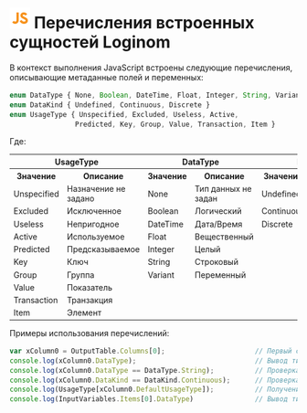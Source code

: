 # ![](../../../media/app/icons/component-18/component-default-55.svg) Перечисления встроенных сущностей Loginom

В контекст выполнения JavaScript встроены следующие перечисления, описывающие метаданные полей и переменных:

```javascript
enum DataType { None, Boolean, DateTime, Float, Integer, String, Variant }      // типы данных
enum DataKind { Undefined, Continuous, Discrete }                               // виды данных
enum UsageType { Unspecified, Excluded, Useless, Active,                        // назначение полей
                Predicted, Key, Group, Value, Transaction, Item }
```

Где:

<table>
<tr><th colspan="2" align="center">UsageType</th><th colspan="2" align="center">DataType</th><th colspan="2" align="center">DataKind</th></tr>
<tr><th>Значение</th><th>Описание</th><th>Значение</th><th>Описание</th><th>Значение</th><th>Описание</th></tr>
<tr><td>Unspecified</td><td>Назначение не задано</td><td>None</td><td>Тип данных не задан</td><td>Undefined</td><td>Вид данных не задан</td></tr>
<tr><td>Excluded</td><td>Исключенное</td><td>Boolean</td><td>Логический</td><td>Continuous</td><td>Непрерывный</td></tr>
<tr><td>Useless</td><td>Непригодное</td><td>DateTime</td><td>Дата/Время</td><td>Discrete</td><td>Дискретный</td></tr>
<tr><td>Active</td><td>Используемое</td><td>Float</td><td>Вещественный</td><td></td><td></td></tr>
<tr><td>Predicted</td><td>Предсказываемое</td><td>Integer</td><td>Целый</td><td></td><td></td></tr>
<tr><td>Key</td><td>Ключ</td><td>String</td><td>Строковый</td><td></td><td></td></tr>
<tr><td>Group</td><td>Группа</td><td>Variant</td><td>Переменный</td><td></td><td></td></tr>
<tr><td>Value</td><td>Показатель</td><td></td><td></td><td></td><td></td></tr>
<tr><td>Transaction</td><td>Транзакция</td><td></td><td></td><td></td><td></td></tr>
<tr><td>Item</td><td>Элемент</td><td></td><td></td><td></td><td></td></tr>
</table>

Примеры использования перечислений:

```javascript
var xColumn0 = OutputTable.Columns[0];                      // Первый столбец выходного набора
console.log(xColumn0.DataType);                             // Вывод типа данных столбца
console.log(xColumn0.DataType == DataType.String);          // Проверка типа данных столбца
console.log(xColumn0.DataKind == DataKind.Continuous);      // Проверка вида данных столбца
console.log(UsageType[xColumn0.DefaultUsageType]);          // Получение имени типа по значению перечисления
console.log(InputVariables.Items[0].DataType)               // Вывод типа данных переменной
```